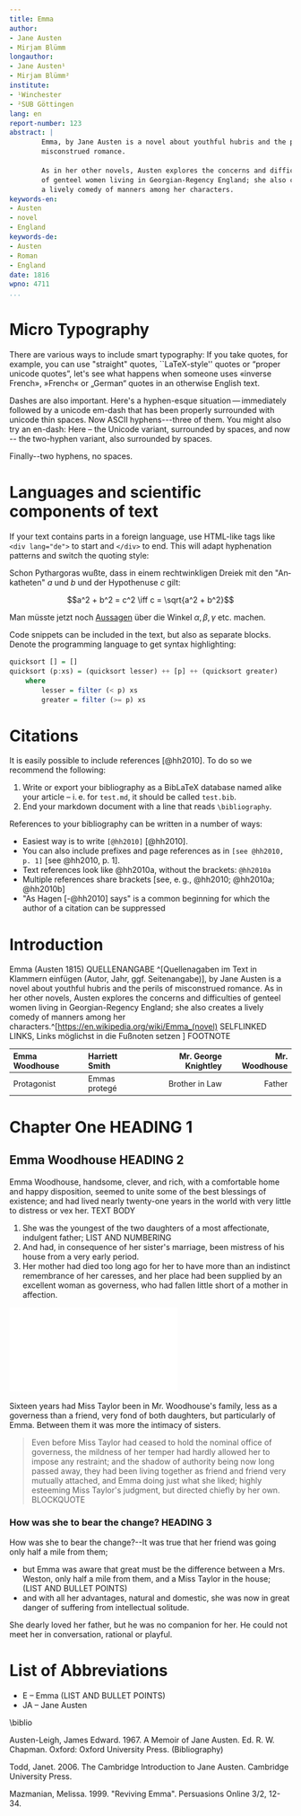 ```yaml
---
title: Emma 
author:
- Jane Austen
- Mirjam Blümm
longauthor:
- Jane Austen¹
- Mirjam Blümm²
institute: 
- ¹Winchester
- ²SUB Göttingen
lang: en
report-number: 123
abstract: |
        Emma, by Jane Austen is a novel about youthful hubris and the perils of
        misconstrued romance. 
        
        As in her other novels, Austen explores the concerns and difficulties
        of genteel women living in Georgian-Regency England; she also creates
        a lively comedy of manners among her characters. 
keywords-en: 
- Austen
- novel
- England 
keywords-de: 
- Austen
- Roman
- England 
date: 1816
wpno: 4711
...
```


# Micro Typography

There are various ways to include smart typography: If you take quotes, for example, you can use "straight" quotes, ``LaTeX-style'' quotes or “proper unicode quotes”, let's see what happens when someone uses «inverse French», »French« or „German“ quotes in an otherwise English text.

Dashes are also important. Here's a hyphen-esque situation — immediately followed by a unicode em-dash that has been properly surrounded with unicode thin spaces. Now ASCII hyphens---three of them. You might also try an en-dash: Here – the Unicode variant, surrounded by spaces, and now -- the two-hyphen variant, also surrounded by spaces.

Finally--two hyphens, no spaces.


# Languages and scientific components of text

If your text contains parts in a foreign language, use HTML-like tags like `<div lang="de">` to start and `</div>` to end. This will adapt hyphenation patterns and switch the quoting style:

<div lang="de">

Schon Pythargoras wußte, dass in einem rechtwinkligen Dreiek mit den "Ankatheten" $a$ und $b$ und der Hypothenuse $c$ gilt:

$$a^2 + b^2 = c^2 \iff c = \sqrt{a^2 + b^2}$$

Man müsste jetzt noch [Aussagen](http://de.wikipedia.org/Aussage) über die Winkel $\alpha, \beta, \gamma$ etc. machen.

</div>

Code snippets can be included in the text, but also as separate blocks. Denote the programming language to get syntax highlighting:

```haskell
quicksort [] = []
quicksort (p:xs) = (quicksort lesser) ++ [p] ++ (quicksort greater)
    where
        lesser = filter (< p) xs
        greater = filter (>= p) xs
```

# Citations

It is easily possible to include references [@hh2010]. To do so we recommend the following:

1. Write or export your bibliography as a BibLaTeX database named alike your article – i. e. for `test.md`, it should be called `test.bib`.
2. End your markdown document with a line that reads `\bibliography`.

References to your bibliography can be written in a number of ways:

* Easiest way is to write `[@hh2010]` [@hh2010]. 
* You can also include prefixes and page references as in `[see @hh2010, p. 1]` [see @hh2010, p. 1].
* Text references look like @hh2010a, without the brackets: `@hh2010a`
* Multiple references share brackets [see, e. g., @hh2010; @hh2010a; @hh2010b]
* "As Hagen [-@hh2010] says" is a common beginning for which the author of a citation can be suppressed

# Introduction 

 Emma (Austen 1815) QUELLENANGABE ^[Quellenagaben im Text in Klammern einfügen (Autor, Jahr, ggf. Seitenangabe)], by Jane Austen is a novel about youthful hubris and the perils of misconstrued romance. As in her other novels, Austen explores the concerns and difficulties of genteel women living in Georgian-Regency England; she also creates a lively comedy of manners among her characters.^[<https://en.wikipedia.org/wiki/Emma_(novel)> SELFLINKED LINKS, Links möglichst in die Fußnoten setzen ] FOOTNOTE

| Emma Woodhouse | Harriett Smith | Mr. George Knightley  | Mr. Woodhouse |
| :------------- | :------------- |  -------------------: | -------------:|
| Protagonist    | Emmas protegé  | Brother in Law        | Father        |



# Chapter One HEADING 1 


## Emma Woodhouse HEADING 2 


Emma Woodhouse, handsome, clever, and rich, with a comfortable home and happy disposition, seemed to unite some of the best blessings of existence; and
had lived nearly twenty-one years in the world with very little to distress or vex her. TEXT BODY

1. She was the youngest of the two daughters of a most affectionate, indulgent father; LIST AND NUMBERING
2. And had, in consequence of her sister's marriage, been mistress of his house from a very early period.
3. Her mother had died too long ago for her to have more than an indistinct remembrance of her caresses, and her place had been supplied by an excellent woman as governess, who had fallen little short of a mother in affection.

![BILDUNTERSCHRIFT ](img/Logo_Working-Papers.pdf)

Sixteen years had Miss Taylor been in Mr. Woodhouse's family, less as a governess than a friend, very fond of both daughters, but particularly of Emma. Between them it was more the intimacy of sisters.

> Even before Miss Taylor had ceased to hold the nominal office of governess, the mildness of her temper had hardly allowed her to impose any restraint; and the shadow of authority being now long passed away, they had been living together as friend and friend very mutually attached, and Emma doing just what she liked; highly esteeming Miss Taylor's judgment, but directed chiefly by her own. BLOCKQUOTE 


### How was she to bear the change? HEADING 3 


How was she to bear the change?--It was true that her friend was going only half a mile from them;

- but Emma was aware that great must be the difference between a Mrs. Weston, only half a mile from them, and a Miss Taylor in the house; (LIST AND BULLET POINTS)
- and with all her advantages, natural and domestic, she was now in great danger of suffering from intellectual solitude.

She dearly loved her father, but he was no companion for her. He could not meet her in conversation, rational or playful.


# List of Abbreviations


- E – Emma (LIST AND BULLET POINTS)
- JA – Jane Austen


\biblio


Austen-Leigh, James Edward. 1967. A Memoir of Jane Austen. Ed. R. W. Chapman. Oxford: Oxford University Press. (Bibliography)

Todd, Janet. 2006. The Cambridge Introduction to Jane Austen. Cambridge University Press.

Mazmanian, Melissa. 1999. "Reviving Emma". Persuasions Online 3/2, 12-34.


